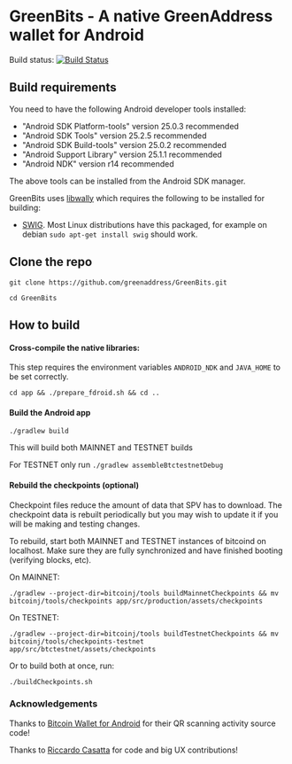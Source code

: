 # GreenBits - A native GreenAddress wallet for Android

Build status: [![Build Status](https://travis-ci.org/greenaddress/GreenBits.png?branch=master)](https://travis-ci.org/greenaddress/GreenBits)

## Build requirements

You need to have the following Android developer tools installed:

- "Android SDK Platform-tools" version 25.0.3 recommended
- "Android SDK Tools" version 25.2.5 recommended
- "Android SDK Build-tools" version 25.0.2 recommended
- "Android Support Library" version 25.1.1 recommended
- "Android NDK" version r14 recommended

The above tools can be installed from the Android SDK manager.

GreenBits uses [libwally](https://github.com/jgriffiths/libwally-core) which
requires the following to be installed for building:

- [SWIG](http://www.swig.org/). Most Linux distributions have this packaged,
    for example on debian `sudo apt-get install swig` should work.

## Clone the repo

`git clone https://github.com/greenaddress/GreenBits.git`

`cd GreenBits`

## How to build

#### Cross-compile the native libraries:

This step requires the environment variables `ANDROID_NDK` and `JAVA_HOME` to
be set correctly.

`cd app && ./prepare_fdroid.sh && cd ..`

#### Build the Android app

`./gradlew build`

This will build both MAINNET and TESTNET builds

For TESTNET only run `./gradlew assembleBtctestnetDebug`

#### Rebuild the checkpoints (optional)

Checkpoint files reduce the amount of data that SPV has to download. The
checkpoint data is rebuilt periodically but you may wish to update it if
you will be making and testing changes.

To rebuild, start both MAINNET and TESTNET instances of bitcoind on
localhost. Make sure they are fully synchronized and have finished
booting (verifying blocks, etc).

On MAINNET:

`./gradlew --project-dir=bitcoinj/tools buildMainnetCheckpoints && mv bitcoinj/tools/checkpoints app/src/production/assets/checkpoints`

On TESTNET:

`./gradlew --project-dir=bitcoinj/tools buildTestnetCheckpoints && mv bitcoinj/tools/checkpoints-testnet app/src/btctestnet/assets/checkpoints`

Or to build both at once, run:

`./buildCheckpoints.sh`

### Acknowledgements

Thanks to [Bitcoin Wallet for Android](https://github.com/schildbach/bitcoin-wallet) for their QR scanning activity source code!

Thanks to [Riccardo Casatta](https://github.com/RCasatta) for code and big UX contributions!
